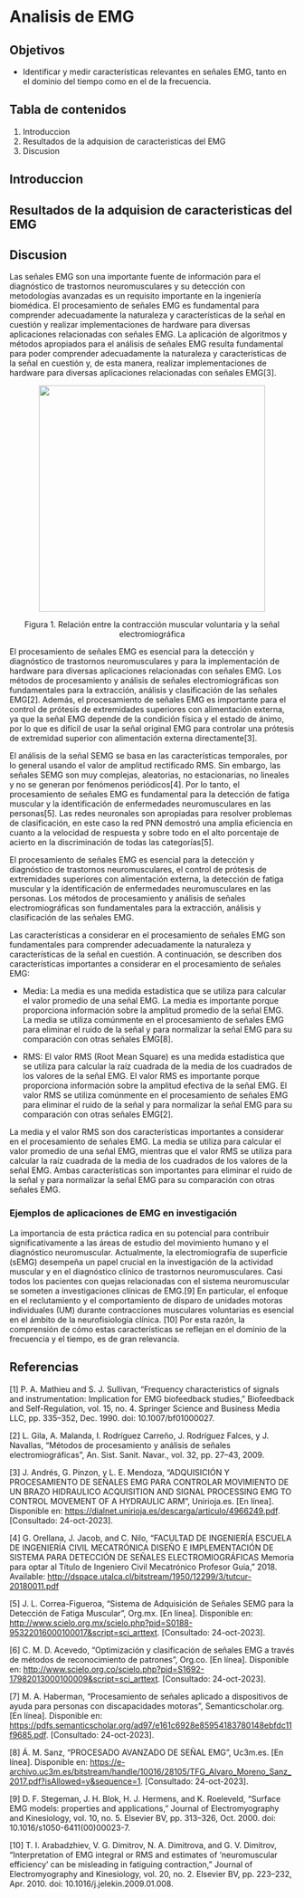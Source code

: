 # Analisis de EMG

## Objetivos
* Identificar y medir características relevantes en señales EMG, tanto en el dominio del tiempo como en el de la frecuencia.

## Tabla de contenidos
1. Introduccion
2. Resultados de la adquision de caracteristicas del EMG
3. Discusion

## Introduccion

## Resultados de la adquision de caracteristicas del EMG

## Discusion
Las señales EMG son una importante fuente de información para el diagnóstico de trastornos neuromusculares y su detección con metodologías avanzadas es un requisito importante en la ingeniería biomédica. El procesamiento de señales EMG es fundamental para comprender adecuadamente la naturaleza y características de la señal en cuestión y realizar implementaciones de hardware para diversas aplicaciones relacionadas con señales EMG. La aplicación de algoritmos y métodos apropiados para el análisis de señales EMG resulta fundamental para poder comprender adecuadamente la naturaleza y características de la señal en cuestión y, de esta manera, realizar implementaciones de hardware para diversas aplicaciones relacionadas con señales EMG[3].

<p align="center"><img src="Imagenes_lab7/imagen_1.png" width=400p /></p>
<p align="center">Figura 1. Relación entre la contracción muscular voluntaria y la señal electromiográfica</p>

El procesamiento de señales EMG es esencial para la detección y diagnóstico de trastornos neuromusculares y para la implementación de hardware para diversas aplicaciones relacionadas con señales EMG. Los métodos de procesamiento y análisis de señales electromiográficas son fundamentales para la extracción, análisis y clasificación de las señales EMG[2]. Además, el procesamiento de señales EMG es importante para el control de prótesis de extremidades superiores con alimentación externa, ya que la señal EMG depende de la condición física y el estado de ánimo, por lo que es difícil de usar la señal original EMG para controlar una prótesis de extremidad superior con alimentación externa directamente[3].

El análisis de la señal SEMG se basa en las características temporales, por lo general usando el valor de amplitud rectificado RMS. Sin embargo, las señales SEMG son muy complejas, aleatorias, no estacionarias, no lineales y no se generan por fenómenos periódicos[4]. Por lo tanto, el procesamiento de señales EMG es fundamental para la detección de fatiga muscular y la identificación de enfermedades neuromusculares en las personas[5]. Las redes neuronales son apropiadas para resolver problemas de clasificación, en este caso la red PNN demostró una amplia eficiencia en cuanto a la velocidad de respuesta y sobre todo en el alto porcentaje de acierto en la discriminación de todas las categorías[5].

El procesamiento de señales EMG es esencial para la detección y diagnóstico de trastornos neuromusculares, el control de prótesis de extremidades superiores con alimentación externa, la detección de fatiga muscular y la identificación de enfermedades neuromusculares en las personas. Los métodos de procesamiento y análisis de señales electromiográficas son fundamentales para la extracción, análisis y clasificación de las señales EMG.

Las características a considerar en el procesamiento de señales EMG son fundamentales para comprender adecuadamente la naturaleza y características de la señal en cuestión. A continuación, se describen dos características importantes a considerar en el procesamiento de señales EMG:

- Media: La media es una medida estadística que se utiliza para calcular el valor promedio de una señal EMG. La media es importante porque proporciona información sobre la amplitud promedio de la señal EMG. La media se utiliza comúnmente en el procesamiento de señales EMG para eliminar el ruido de la señal y para normalizar la señal EMG para su comparación con otras señales EMG[8].

- RMS: El valor RMS (Root Mean Square) es una medida estadística que se utiliza para calcular la raíz cuadrada de la media de los cuadrados de los valores de la señal EMG. El valor RMS es importante porque proporciona información sobre la amplitud efectiva de la señal EMG. El valor RMS se utiliza comúnmente en el procesamiento de señales EMG para eliminar el ruido de la señal y para normalizar la señal EMG para su comparación con otras señales EMG[2].

La media y el valor RMS son dos características importantes a considerar en el procesamiento de señales EMG. La media se utiliza para calcular el valor promedio de una señal EMG, mientras que el valor RMS se utiliza para calcular la raíz cuadrada de la media de los cuadrados de los valores de la señal EMG. Ambas características son importantes para eliminar el ruido de la señal y para normalizar la señal EMG para su comparación con otras señales EMG.

### Ejemplos de aplicaciones de EMG en investigación
La importancia de esta práctica radica en su potencial para contribuir significativamente a las áreas de estudio del movimiento humano y el diagnóstico neuromuscular. Actualmente, la electromiografía de superficie (sEMG) desempeña un papel crucial en la investigación de la actividad muscular y en el diagnóstico clínico de trastornos neuromusculares. Casi todos los pacientes con quejas relacionadas con el sistema neuromuscular se someten a investigaciones clínicas de EMG.[9] En particular, el enfoque en el reclutamiento y el comportamiento de disparo de unidades motoras individuales (UM) durante contracciones musculares voluntarias es esencial en el ámbito de la neurofisiología clínica. [10] Por esta razón, la comprensión de cómo estas características se reflejan en el dominio de la frecuencia y el tiempo, es de gran relevancia.


## Referencias
[1] P. A. Mathieu and S. J. Sullivan, “Frequency characteristics of signals and instrumentation: Implication for EMG biofeedback studies,” Biofeedback and Self-Regulation, vol. 15, no. 4. Springer Science and Business Media LLC, pp. 335–352, Dec. 1990. doi: 10.1007/bf01000027.

[2]	L. Gila, A. Malanda, I. Rodríguez Carreño, J. Rodríguez Falces, y J. Navallas, “Métodos de procesamiento y análisis de señales electromiográficas”, An. Sist. Sanit. Navar., vol. 32, pp. 27–43, 2009.

[3]	J. Andrés, G. Pinzon, y L. E. Mendoza, “ADQUISICIÓN Y PROCESAMIENTO DE SEÑALES EMG PARA CONTROLAR MOVIMIENTO DE UN BRAZO HIDRAULICO ACQUISITION AND SIGNAL PROCESSING EMG TO CONTROL MOVEMENT OF A HYDRAULIC ARM”, Unirioja.es. [En línea]. Disponible en: https://dialnet.unirioja.es/descarga/articulo/4966249.pdf. [Consultado: 24-oct-2023].

[4] G. Orellana, J. Jacob, and C. Nilo, “FACULTAD DE INGENIERÍA ESCUELA DE INGENIERÍA CIVIL MECATRÓNICA DISEÑO E IMPLEMENTACIÓN DE SISTEMA PARA DETECCIÓN DE SEÑALES ELECTROMIOGRÁFICAS Memoria para optar al Título de Ingeniero Civil Mecatrónico Profesor Guía,” 2018. Available: http://dspace.utalca.cl/bitstream/1950/12299/3/tutcur-20180011.pdf

[5]	J. L. Correa-Figueroa, “Sistema de Adquisición de Señales SEMG para la Detección de Fatiga Muscular”, Org.mx. [En línea]. Disponible en: http://www.scielo.org.mx/scielo.php?pid=S0188-95322016000100017&script=sci_arttext. [Consultado: 24-oct-2023].

[6]	C. M. D. Acevedo, “Optimización y clasificación de señales EMG a través de métodos de reconocimiento de patrones”, Org.co. [En línea]. Disponible en: http://www.scielo.org.co/scielo.php?pid=S1692-17982013000100009&script=sci_arttext. [Consultado: 24-oct-2023].

[7]	M. A. Haberman, “Procesamiento de señales aplicado a dispositivos de ayuda para personas con discapacidades motoras”, Semanticscholar.org. [En línea]. Disponible en: https://pdfs.semanticscholar.org/ad97/e161c6928e85954183780148ebfdc11f9685.pdf. [Consultado: 24-oct-2023].

[8]	Á. M. Sanz, “PROCESADO AVANZADO DE SEÑAL EMG”, Uc3m.es. [En línea]. Disponible en: https://e-archivo.uc3m.es/bitstream/handle/10016/28105/TFG_Alvaro_Moreno_Sanz_2017.pdf?isAllowed=y&sequence=1. [Consultado: 24-oct-2023].

[9]  D. F. Stegeman, J. H. Blok, H. J. Hermens, and K. Roeleveld, “Surface EMG models: properties and applications,” Journal of Electromyography and Kinesiology, vol. 10, no. 5. Elsevier BV, pp. 313–326, Oct. 2000. doi: 10.1016/s1050-6411(00)00023-7.

[10] T. I. Arabadzhiev, V. G. Dimitrov, N. A. Dimitrova, and G. V. Dimitrov, “Interpretation of EMG integral or RMS and estimates of ‘neuromuscular efficiency’ can be misleading in fatiguing contraction,” Journal of Electromyography and Kinesiology, vol. 20, no. 2. Elsevier BV, pp. 223–232, Apr. 2010. doi: 10.1016/j.jelekin.2009.01.008.
